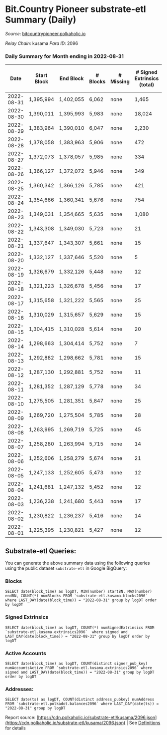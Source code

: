 # Bit.Country Pioneer substrate-etl Summary (Daily)

_Source_: [bitcountrypioneer.polkaholic.io](https://bitcountrypioneer.polkaholic.io)

*Relay Chain*: kusama
*Para ID*: 2096



### Daily Summary for Month ending in 2022-08-31


| Date | Start Block | End Block | # Blocks | # Missing | # Signed Extrinsics (total) | # Active Accounts | # Addresses with Balances | # Events | # Transfers | # XCM Transfers In | # XCM Transfers Out |
| ---- | ----------- | --------- | -------- | --------- | --------------------------- | ----------------- | ------------------------- | -------- | ----------- | ------------------ | ------------------- |
| 2022-08-31 | 1,395,994 | 1,402,055 | 6,062 | none  | 1,465 | 958 | 21,759 | 28,289 | 7,092  |   |   |
| 2022-08-30 | 1,390,011 | 1,395,993 | 5,983 | none  | 18,024 | 10,934 | 21,650 | 141,000 | 20,831  |   |   |
| 2022-08-29 | 1,383,964 | 1,390,010 | 6,047 | none  | 2,230 | 1,517 | 17,557 | 32,502 | 5,954  |   |   |
| 2022-08-28 | 1,378,058 | 1,383,963 | 5,906 | none  | 472 | 337 | 17,257 | 19,318 | 4,807  |   |   |
| 2022-08-27 | 1,372,073 | 1,378,057 | 5,985 | none  | 334 | 229 | 17,257 | 19,362 | 4,873  |   |   |
| 2022-08-26 | 1,366,127 | 1,372,072 | 5,946 | none  | 349 | 232 | 17,157 | 18,737 | 4,561  |   |   |
| 2022-08-25 | 1,360,342 | 1,366,126 | 5,785 | none  | 421 | 281 | 17,107 | 18,888 | 4,626  |   |   |
| 2022-08-24 | 1,354,666 | 1,360,341 | 5,676 | none  | 754 | 492 | 17,057 | 21,122 | 5,141  |   |   |
| 2022-08-23 | 1,349,031 | 1,354,665 | 5,635 | none  | 1,080 | 761 | 17,006 | 22,446 | 4,645  |   |   |
| 2022-08-22 | 1,343,308 | 1,349,030 | 5,723 | none  | 21 | 14 | 16,956 | 12,122 | 549  |   |   |
| 2022-08-21 | 1,337,647 | 1,343,307 | 5,661 | none  | 15 | 12 | 16,952 | 11,988 | 574  |   |   |
| 2022-08-20 | 1,332,127 | 1,337,646 | 5,520 | none  | 5 | 4 | 16,952 | 11,326 | 258  |   |   |
| 2022-08-19 | 1,326,679 | 1,332,126 | 5,448 | none  | 12 | 12 | 16,952 | 11,357 | 385  |   |   |
| 2022-08-18 | 1,321,223 | 1,326,678 | 5,456 | none  | 17 | 17 | 16,952 | 11,712 | 694  |   |   |
| 2022-08-17 | 1,315,658 | 1,321,222 | 5,565 | none  | 25 | 21 | 16,952 | 12,032 | 754  |   |   |
| 2022-08-16 | 1,310,029 | 1,315,657 | 5,629 | none  | 15 | 15 | 16,952 | 11,981 | 630  |   |   |
| 2022-08-15 | 1,304,415 | 1,310,028 | 5,614 | none  | 20 | 15 | 16,952 | 11,965 | 622  |   |   |
| 2022-08-14 | 1,298,663 | 1,304,414 | 5,752 | none  | 7 | 7 | 16,952 | 11,971 | 421  |   |   |
| 2022-08-13 | 1,292,882 | 1,298,662 | 5,781 | none  | 15 | 15 | 16,952 | 12,737 | 785  |   |   |
| 2022-08-12 | 1,287,130 | 1,292,881 | 5,752 | none  | 11 | 11 | 16,902 | 12,156 | 583  |   |   |
| 2022-08-11 | 1,281,352 | 1,287,129 | 5,778 | none  | 34 | 29 | 16,902 | 12,825 | 1,066  |   |   |
| 2022-08-10 | 1,275,505 | 1,281,351 | 5,847 | none  | 25 | 22 | 16,902 | 12,591 | 748  |   |   |
| 2022-08-09 | 1,269,720 | 1,275,504 | 5,785 | none  | 28 | 23 | 16,902 | 12,556 | 820  |   |   |
| 2022-08-08 | 1,263,995 | 1,269,719 | 5,725 | none  | 45 | 37 | 16,902 | 12,899 | 1,182  |   |   |
| 2022-08-07 | 1,258,280 | 1,263,994 | 5,715 | none  | 14 | 14 | 16,902 | 12,121 | 603  |   |   |
| 2022-08-06 | 1,252,606 | 1,258,279 | 5,674 | none  | 21 | 17 | 16,902 | 12,415 | 642  |   |   |
| 2022-08-05 | 1,247,133 | 1,252,605 | 5,473 | none  | 12 | 12 | 16,851 | 11,645 | 583  |   |   |
| 2022-08-04 | 1,241,681 | 1,247,132 | 5,452 | none  | 12 | 9 | 16,851 | 11,759 | 510  |   |   |
| 2022-08-03 | 1,236,238 | 1,241,680 | 5,443 | none  | 17 | 8 | 16,851 | 11,765 | 507  |   |   |
| 2022-08-02 | 1,230,822 | 1,236,237 | 5,416 | none  | 14 | 13 | 16,851 | 11,726 | 538  |   |   |
| 2022-08-01 | 1,225,395 | 1,230,821 | 5,427 | none  | 12 | 12 | 16,851 | 11,681 | 484  |   |   |

## Substrate-etl Queries:
You can generate the above summary data using the following queries using the public dataset `substrate-etl` in Google BigQuery:


### Blocks
```
SELECT date(block_time) as logDT, MIN(number) startBN, MAX(number) endBN, COUNT(*) numBlocks FROM `substrate-etl.kusama.blocks2096`  where LAST_DAY(date(block_time)) = "2022-08-31" group by logDT order by logDT
```


### Signed Extrinsics
```
SELECT date(block_time) as logDT, COUNT(*) numSignedExtrinsics FROM `substrate-etl.kusama.extrinsics2096`  where signed and LAST_DAY(date(block_time)) = "2022-08-31" group by logDT order by logDT
```


### Active Accounts
```
SELECT date(block_time) as logDT, COUNT(distinct signer_pub_key) numAccountsActive FROM `substrate-etl.kusama.extrinsics2096` where signed and LAST_DAY(date(block_time)) = "2022-08-31" group by logDT order by logDT
```


### Addresses:
```
SELECT date(ts) as logDT, COUNT(distinct address_pubkey) numAddress FROM `substrate-etl.polkadot.balances2096` where LAST_DAY(date(ts)) = "2022-08-31" group by logDT
```



Report source: [https://cdn.polkaholic.io/substrate-etl/kusama/2096.json](https://cdn.polkaholic.io/substrate-etl/kusama/2096.json) | See [Definitions](/DEFINITIONS.md) for details
